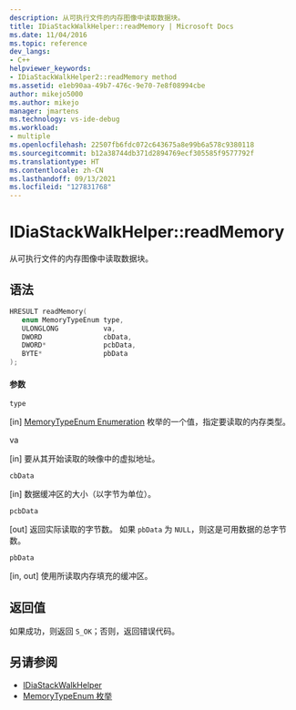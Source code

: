 ```yaml
---
description: 从可执行文件的内存图像中读取数据块。
title: IDiaStackWalkHelper::readMemory | Microsoft Docs
ms.date: 11/04/2016
ms.topic: reference
dev_langs:
- C++
helpviewer_keywords:
- IDiaStackWalkHelper2::readMemory method
ms.assetid: e1eb90aa-49b7-476c-9e70-7e8f08994cbe
author: mikejo5000
ms.author: mikejo
manager: jmartens
ms.technology: vs-ide-debug
ms.workload:
- multiple
ms.openlocfilehash: 22507fb6fdc072c643675a8e99b6a578c9380118
ms.sourcegitcommit: b12a38744db371d2894769ecf305585f9577792f
ms.translationtype: HT
ms.contentlocale: zh-CN
ms.lasthandoff: 09/13/2021
ms.locfileid: "127831768"
---
```

# <a name="idiastackwalkhelperreadmemory"></a>IDiaStackWalkHelper::readMemory
从可执行文件的内存图像中读取数据块。

## <a name="syntax"></a>语法

```C++
HRESULT readMemory( 
   enum MemoryTypeEnum type,
   ULONGLONG           va,
   DWORD               cbData,
   DWORD*              pcbData,
   BYTE*               pbData
);
```

#### <a name="parameters"></a>参数
 `type`

[in] [MemoryTypeEnum Enumeration](../../debugger/debug-interface-access/memorytypeenum.md) 枚举的一个值，指定要读取的内存类型。

 va

[in] 要从其开始读取的映像中的虚拟地址。

 `cbData`

[in] 数据缓冲区的大小（以字节为单位）。

 `pcbData`

[out] 返回实际读取的字节数。 如果 `pbData` 为 `NULL`，则这是可用数据的总字节数。

 `pbData`

[in, out] 使用所读取内存填充的缓冲区。

## <a name="return-value"></a>返回值
 如果成功，则返回 `S_OK`；否则，返回错误代码。

## <a name="see-also"></a>另请参阅
- [IDiaStackWalkHelper](../../debugger/debug-interface-access/idiastackwalkhelper.md)
- [MemoryTypeEnum 枚举](../../debugger/debug-interface-access/memorytypeenum.md)
